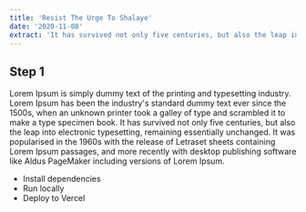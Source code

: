 ```yaml
---
title: 'Resist The Urge To Shalaye'
date: '2020-11-08'
extract: 'It has survived not only five centuries, but also the leap into electronic typesetting, remaining essentially unchanged.'
---
```


## Step 1

Lorem Ipsum is simply dummy text of the printing and typesetting industry. Lorem Ipsum has been the industry's standard dummy text ever since the 1500s, when an unknown printer took a galley of type and scrambled it to make a type specimen book. It has survived not only five centuries, but also the leap into electronic typesetting, remaining essentially unchanged. It was popularised in the 1960s with the release of Letraset sheets containing Lorem Ipsum passages, and more recently with desktop publishing software like Aldus PageMaker including versions of Lorem Ipsum.

- Install dependencies
- Run locally
- Deploy to Vercel
